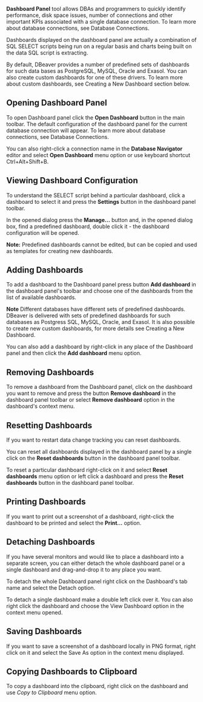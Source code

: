 **Dashboard Panel** tool allows DBAs and programmers to quickly identify performance, disk space issues, number of connections and other important KPIs associated with a single database connection. To learn more about database connections, see Database Connections. 

Dashboards displayed on the dashboard panel are actually a combination of SQL SELECT scripts being run on a regular basis and charts being built on the data SQL script is extracting.

By default, DBeaver provides a number of predefined sets of dashboards for such data bases as PostgreSQL, MySQL, Oracle and Exasol. You can also create custom dashboards for one of these drivers. To learn more about custom dashboards, see Creating a New Dashboard section below.

## Opening Dashboard Panel

To open Dashboard panel click the **Open Dashboard** button  in the main toolbar. The default configuration of the dashboard panel for the current database connection will appear. To learn more about database connections, see Database Connections.

You can also right-click a connection name in the **Database Navigator** editor and select **Open Dashboard** menu option or use keyboard shortcut Ctrl+Alt+Shift+B. 


## Viewing Dashboard Configuration

To understand the SELECT script behind a particular dashboard, click a dashboard to select it and press the **Settings** button in the dashboard panel toolbar. 

In the opened dialog press the **Manage...** button  and, in the opened dialog box, find a predefined dashboard, double click it - the dashboard configuration will be opened. 

**Note:** Predefined dashboards cannot be edited, but can be copied and used as templates for creating new dashboards.

## Adding Dashboards

To add a dashboard to the Dashboard panel press button **Add dashboard** in the dashboard panel's toolbar and choose one of the dashboards from the list of available dashboards. 

**Note** Different databases have different sets of predefined dashboards. DBeaver is delivered with sets of predefined dashboards for such databases as Postgress SQL, MySQL, Oracle, and Exasol. It is also possible to create new custom dashboards, for more details see Creating a New Dashboard.

You can also add a dashboard by right-click in any place of the Dashboard panel and then click  the **Add dashboard** menu option.

## Removing Dashboards

To remove a dashboard from the Dashboard panel, click on the dashboard you want to remove and press the button **Remove dashboard** in the dashboard panel toolbar  or select **Remove dashboard** option in the dashboard's context menu.

## Resetting Dashboards

If you want to restart data change tracking you can reset dashboards.

You can reset all dashboards displayed in the dashboard panel by a single click on the **Reset dashboards** button in the dashboard panel toolbar.

To reset a particular dashboard right-click on it and select **Reset dashboards** menu option or left click a dashboard and press the **Reset dashboards** button in the dashboard panel toolbar.

## Printing Dashboards

If you want to print out a screenshot of a dashboard, right-click the dashboard to be printed and select the **Print…** option.

## Detaching Dashboards 

If you have several monitors and would like to place a dashboard into a separate screen, you can either detach the whole dashboard panel or a single dashboard and drag-and-drop it to any place you want.

To detach the whole Dashboard panel right click on the Dashboard's tab name and select the Detach option.

To detach a single dashboard make a double left click over it. You can also right click the dashboard and choose the View Dashboard option in the context menu opened.

## Saving Dashboards

If you want to save a screenshot of a dashboard locally in PNG format, right click on it and select the Save As option in the context menu displayed. 
                                                                                                                                                                                                                          
## Copying Dashboards to Clipboard 

To copy a dashboard into the clipboard, right click on the dashboard and use *Copy to Clipboard* menu option.
